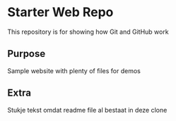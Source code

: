 # Starter Web Repo

This repository is for showing how Git and GitHub work

## Purpose

Sample website with plenty of files for demos

## Extra

Stukje tekst omdat readme file al bestaat in deze clone